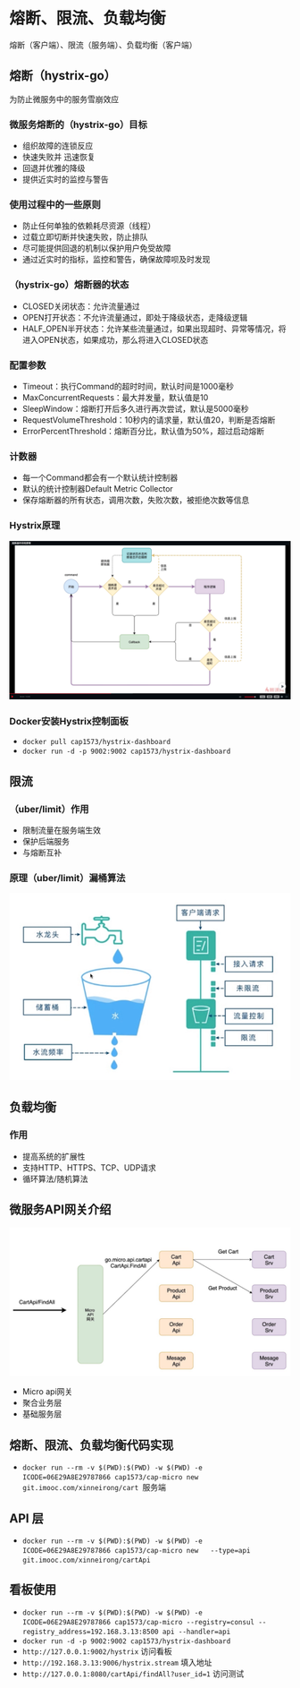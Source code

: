 # 熔断、限流、负载均衡

熔断（客户端）、限流（服务端）、负载均衡（客户端）

## 熔断（hystrix-go）

为防止微服务中的服务雪崩效应

### 微服务熔断的（hystrix-go）目标

* 组织故障的连锁反应
* 快速失败并 迅速恢复
* 回退并优雅的降级
* 提供近实时的监控与警告

### 使用过程中的一些原则

* 防止任何单独的依赖耗尽资源（线程）
* 过载立即切断并快速失败，防止排队
* 尽可能提供回退的机制以保护用户免受故障
* 通过近实时的指标，监控和警告，确保故障呗及时发现

### （hystrix-go）熔断器的状态

* CLOSED关闭状态：允许流量通过
* OPEN打开状态：不允许流量通过，即处于降级状态，走降级逻辑
* HALF_OPEN半开状态：允许某些流量通过，如果出现超时、异常等情况，将进入OPEN状态，如果成功，那么将进入CLOSED状态

### 配置参数

* Timeout：执行Command的超时时间，默认时间是1000毫秒
* MaxConcurrentRequests：最大并发量，默认值是10
* SleepWindow：熔断打开后多久进行再次尝试，默认是5000毫秒
* RequestVolumeThreshold：10秒内的请求量，默认值20，判断是否熔断
* ErrorPercentThreshold：熔断百分比，默认值为50%，超过启动熔断

### 计数器

* 每一个Command都会有一个默认统计控制器 
* 默认的统计控制器Default Metric Collector 
* 保存熔断器的所有状态，调用次数，失败次数，被拒绝次数等信息

### Hystrix原理

![熔断作用与原理](./img/熔断作用与原理.png)

### Docker安装Hystrix控制面板

* `docker pull cap1573/hystrix-dashboard`
* `docker run -d -p 9002:9002 cap1573/hystrix-dashboard`

## 限流

### （uber/limit）作用

* 限制流量在服务端生效
* 保护后端服务
* 与熔断互补

### 原理（uber/limit）漏桶算法

![uber-limt](./img/uber-limt.png)

## 负载均衡

### 作用

* 提高系统的扩展性
* 支持HTTP、HTTPS、TCP、UDP请求
* 循环算法/随机算法

## 微服务API网关介绍

![api-getway](./img/api-getway.jpg)

* Micro api网关
* 聚合业务层
* 基础服务层

## 熔断、限流、负载均衡代码实现

* `docker run --rm -v $(PWD):$(PWD) -w $(PWD) -e ICODE=06E29A8E29787866 cap1573/cap-micro new git.imooc.com/xinneirong/cart `服务端

## API 层

* `docker run --rm -v $(PWD):$(PWD) -w $(PWD) -e ICODE=06E29A8E29787866 cap1573/cap-micro new   --type=api git.imooc.com/xinneirong/cartApi`

## 看板使用

* `docker run --rm -v $(PWD):$(PWD) -w $(PWD) -e ICODE=06E29A8E29787866 cap1573/cap-micro --registry=consul --registry_address=192.168.3.13:8500 api --handler=api`
* `docker run -d -p 9002:9002 cap1573/hystrix-dashboard`
* `http://127.0.0.1:9002/hystrix` 访问看板
* `http://192.168.3.13:9006/hystrix.stream` 填入地址
* `http://127.0.0.1:8080/cartApi/findAll?user_id=1` 访问测试